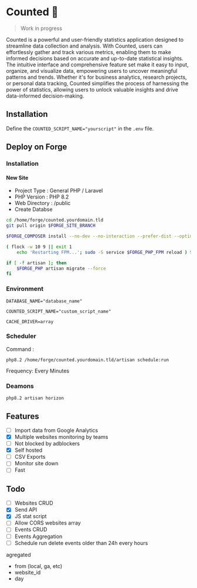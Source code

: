 # Counted 📏

> Work in progress

Counted is a powerful and user-friendly statistics application designed to streamline data collection and analysis. With Counted, users can effortlessly gather and track various metrics, enabling them to make informed decisions based on accurate and up-to-date statistical insights. The intuitive interface and comprehensive feature set make it easy to input, organize, and visualize data, empowering users to uncover meaningful patterns and trends. Whether it's for business analytics, research projects, or personal data tracking, Counted simplifies the process of harnessing the power of statistics, allowing users to unlock valuable insights and drive data-informed decision-making.

## Installation

Define the `COUNTED_SCRIPT_NAME="yourscript"` in the `.env` file.

## Deploy on Forge

### Installation

#### New Site
- Project Type : General PHP / Laravel
- PHP Version : PHP 8.2
- Web Directory : /public
- Create Databse

```bash
cd /home/forge/counted.yourdomain.tld
git pull origin $FORGE_SITE_BRANCH

$FORGE_COMPOSER install --no-dev --no-interaction --prefer-dist --optimize-autoloader

( flock -w 10 9 || exit 1
    echo 'Restarting FPM...'; sudo -S service $FORGE_PHP_FPM reload ) 9>/tmp/fpmlock

if [ -f artisan ]; then
    $FORGE_PHP artisan migrate --force
fi
```

### Environment

`DATABASE_NAME="database_name"`

`COUNTED_SCRIPT_NAME="custom_script_name"`

`CACHE_DRIVER=array`

### Scheduler

Command :

`php8.2 /home/forge/counted.yourdomain.tld/artisan schedule:run`

Frequency: Every Minutes

### Deamons

`php8.2 artisan horizon`

## Features
- [ ] Import data from Google Analytics
- [x] Multiple websites monitoring by teams
- [ ] Not blocked by adblockers
- [x] Self hosted
- [ ] CSV Exports
- [ ] Monitor site down
- [ ] Fast

## Todo
- [ ] Websites CRUD
- [x] Send API
- [x] JS stat script
- [ ] Allow CORS websites array
- [ ] Events CRUD
- [ ] Events Aggregation
- [ ] Schedule run delete events older than 24h every hours

agregated
- from (local, ga, etc)
- website_id
- day